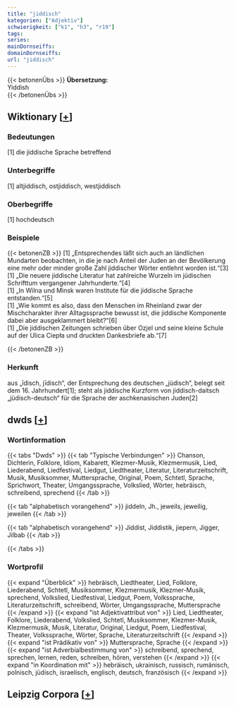 ```yaml
---
title: "jiddisch"
kategorien: ["Adjektiv"]
schwierigkeit: ["k1", "h3", "r19"]
tags:
series:
mainDornseiffs:
domainDornseiffs:
url: "jiddisch"
---
```


{{< betonenÜbs >}}
**Übersetzung:**  
Yiddish  
{{< /betonenÜbs >}}

## Wiktionary [[+](https://de.wiktionary.org/wiki/jiddisch)]

### Bedeutungen
[1] die jiddische Sprache betreffend  

### Unterbegriffe
[1] altjiddisch, ostjiddisch, westjiddisch  

### Oberbegriffe
[1] hochdeutsch  

### Beispiele
{{< betonenZB >}}
[1] „Entsprechendes läßt sich auch an ländlichen Mundarten beobachten, in die je nach Anteil der Juden an der Bevölkerung eine mehr oder minder große Zahl jiddischer Wörter entlehnt worden ist.“[3]  
[1] „Die neuere jiddische Literatur hat zahlreiche Wurzeln im jüdischen Schrifttum vergangener Jahrhunderte.“[4]  
[1] „In Wilna und Minsk waren Institute für die jiddische Sprache entstanden.“[5]  
[1] „Wie kommt es also, dass den Menschen im Rheinland zwar der Mischcharakter ihrer Alltagssprache bewusst ist, die jiddische Komponente dabei aber ausgeklammert bleibt?“[6]  
[1] „Die jiddischen Zeitungen schrieben über Ozjel und seine kleine Schule auf der Ulica Ciepła und druckten Dankesbriefe ab.“[7]  

{{< /betonenZB >}}
### Herkunft
aus „īdisch, jīdisch“, der Entsprechung des deutschen „jüdisch“, belegt seit dem 16. Jahrhundert[1]; steht als jiddische Kurzform von jiddisch-daitsch „jüdisch-deutsch“ für die Sprache der aschkenasischen Juden[2]  



## dwds [[+](https://www.dwds.de/wb/jiddisch)]

### Wortinformation
{{< tabs "Dwds" >}}
{{< tab "Typische Verbindungen" >}}
Chanson, Dichterin, Folklore, Idiom, Kabarett, Klezmer-Musik, Klezmermusik, Lied, Liederabend, Liedfestival, Liedgut, Liedtheater, Literatur, Literaturzeitschrift, Musik, Musiksommer, Muttersprache, Original, Poem, Schtetl, Sprache, Sprichwort, Theater, Umgangssprache, Volkslied, Wörter, hebräisch, schreibend, sprechend
{{< /tab >}}

{{< tab "alphabetisch vorangehend" >}}
jiddeln, Jh., jeweils, jeweilig, jeweilen
{{< /tab >}}

{{< tab "alphabetisch vorangehend" >}}
Jiddist, Jiddistik, jiepern, Jigger, Jilbab
{{< /tab >}}

{{< /tabs >}}

### Wortprofil
{{< expand "Überblick" >}} hebräisch, Liedtheater, Lied, Folklore, Liederabend, Schtetl, Musiksommer, Klezmermusik, Klezmer-Musik, sprechend, Volkslied, Liedfestival, Liedgut, Poem, Volkssprache, Literaturzeitschrift, schreibend, Wörter, Umgangssprache, Muttersprache {{< /expand >}}
{{< expand "ist Adjektivattribut von" >}} Lied, Liedtheater, Folklore, Liederabend, Volkslied, Schtetl, Musiksommer, Klezmer-Musik, Klezmermusik, Musik, Literatur, Original, Liedgut, Poem, Liedfestival, Theater, Volkssprache, Wörter, Sprache, Literaturzeitschrift {{< /expand >}}
{{< expand "ist Prädikativ von" >}} Muttersprache, Sprache {{< /expand >}}
{{< expand "ist Adverbialbestimmung von" >}} schreibend, sprechend, sprechen, lernen, reden, schreiben, hören, verstehen {{< /expand >}}
{{< expand "in Koordination mit" >}} hebräisch, ukrainisch, russisch, rumänisch, polnisch, jüdisch, israelisch, englisch, deutsch, französisch {{< /expand >}}

## Leipzig Corpora [[+](https://corpora.uni-leipzig.de/en/res?word=jiddisch&corpusId=deu_newscrawl-public_2018)]

